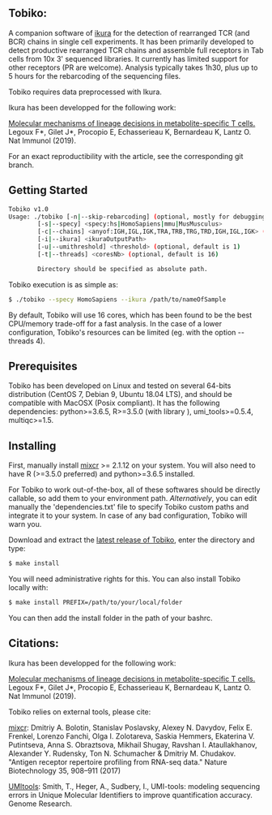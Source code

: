 ## Tobiko:

A companion software of [ikura](https://github.com/juugii/ikura) for the detection of rearranged TCR (and BCR) chains in single cell experiments. It has been primarily developed to detect productive rearranged TCR chains and assemble full receptors in Tab cells from 10x 3' sequenced libraries. It currently has limited support for other receptors (PR are welcome). Analysis typically takes 1h30, plus up to 5 hours for the rebarcoding of the sequencing files.

Tobiko requires data preprocessed with Ikura.

Ikura has been developped for the following work:

[Molecular mechanisms of lineage decisions in metabolite-specific T cells.](https://doi.org/10.1038/s41590-019-0465-3) Legoux F*, Gilet J*, Procopio E, Echasserieau K, Bernardeau K, Lantz O. Nat Immunol (2019).

For an exact reproductibility with the article, see the corresponding git branch.

## Getting Started

```bash
Tobiko v1.0
Usage: ./tobiko	[-n|--skip-rebarcoding] (optional, mostly for debugging)
		[-s|--specy] <specy:hs|HomoSapiens|mmu|MusMusculus>
		[-c|--chains] <anyof:IGH,IGL,IGK,TRA,TRB,TRG,TRD,IGH,IGL,IGK> (optional, default is TRA,TRB)
		[-i|--ikura] <ikuraOutputPath>
		[-u|--umithreshold] <threshold> (optional, default is 1)
		[-t|--threads] <coresNb> (optional, default is 16)

		Directory should be specified as absolute path.
```

Tobiko execution is as simple as:

```bash
$ ./tobiko --specy HomoSapiens --ikura /path/to/nameOfSample
```

By default, Tobiko will use 16 cores, which has been found to be the best CPU/memory trade-off for a fast analysis. In the case of a lower configuration, Tobiko's resources can be limited (eg. with the option --threads 4).


## Prerequisites

Tobiko has been developed on Linux and tested on several 64-bits distribution (CentOS 7, Debian 9, Ubuntu 18.04 LTS), and should be compatible with MacOSX (Posix compliant).
It has the following dependencies: python>=3.6.5, R>=3.5.0 (with library ), umi_tools>=0.5.4, multiqc>=1.5.


## Installing

First, manually install [mixcr](https://mixcr.readthedocs.io/en/master/index.html) >= 2.1.12 on your system. You will also need to have R (>=3.5.0 preferred) and python>=3.6.5 installed.

For Tobiko to work out-of-the-box, all of these softwares should be directly callable, so add them to your environment path. *Alternatively*, you can edit manually the 'dependencies.txt' file to specify Tobiko custom paths and integrate it to your system. In case of any bad configuration, Tobiko will warn you.

Download and extract the [latest release of Tobiko](https://github.com/juugii/tobiko/releases/tag/v1.0.0), enter the directory and type:

```bash
$ make install

```

You will need administrative rights for this. You can also install Tobiko locally with:

```bash
$ make install PREFIX=/path/to/your/local/folder

```

You can then add the install folder in the path of your bashrc.


## Citations:

Ikura has been developped for the following work:

[Molecular mechanisms of lineage decisions in metabolite-specific T cells.](https://doi.org/10.1038/s41590-019-0465-3) Legoux F*, Gilet J*, Procopio E, Echasserieau K, Bernardeau K, Lantz O. Nat Immunol (2019).

Tobiko relies on external tools, please cite:

[mixcr](https://mixcr.readthedocs.io/en/master/index.html): Dmitriy A. Bolotin, Stanislav Poslavsky, Alexey N. Davydov, Felix E. Frenkel, Lorenzo Fanchi, Olga I. Zolotareva, Saskia Hemmers, Ekaterina V. Putintseva, Anna S. Obraztsova, Mikhail Shugay, Ravshan I. Ataullakhanov, Alexander Y. Rudensky, Ton N. Schumacher & Dmitriy M. Chudakov. "Antigen receptor repertoire profiling from RNA-seq data." Nature Biotechnology 35, 908–911 (2017)

[UMItools](https://github.com/CGATOxford/UMI-tools): Smith, T., Heger, A., Sudbery, I., UMI-tools: modeling sequencing errors in Unique Molecular Identifiers to improve quantification accuracy. Genome Research.
